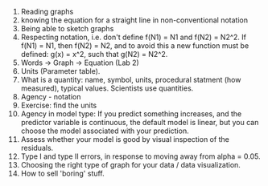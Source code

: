 1. Reading graphs
1. knowing the equation for a straight line in non-conventional notation
1. Being able to sketch graphs
1. Respecting notation, i.e. don't define f(N1) = N1 and f(N2) = N2^2. If f(N1) = N1, then f(N2) = N2, and to avoid this a new function must be defined: g(x) = x^2, such that g(N2) = N2^2.
1. Words -> Graph -> Equation (Lab 2)
1. Units (Parameter table).
1. What is a quantity: name, symbol, units, procedural statment (how measured), typical values. Scientists use quantities.
1. Agency - notation
1. Exercise: find the units
1. Agency in model type: If you predict something increases, and the predictor variable is continuous, the default model is linear, but you can choose the model associated with your prediction.
1. Assess whether your model is good by visual inspection of the residuals.
1. Type I and type II errors, in response to moving away from alpha = 0.05.
1. Choosing the right type of graph for your data / data visualization.
1. How to sell 'boring' stuff.


